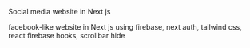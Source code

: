Social media website in Next js

facebook-like website in Next js using firebase, next auth, tailwind css, react firebase hooks, scrollbar hide
